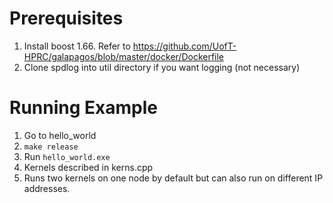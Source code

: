 # Prerequisites

1. Install boost 1.66. Refer to https://github.com/UofT-HPRC/galapagos/blob/master/docker/Dockerfile
2. Clone spdlog into util directory if you want logging (not necessary)

# Running Example
1. Go to hello_world
2. `make release`
3. Run `hello_world.exe`
4. Kernels described in kerns.cpp
5. Runs two kernels on one node by default but can also run on different IP addresses. 
 
